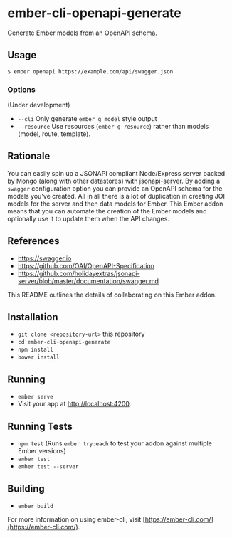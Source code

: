 # ember-cli-openapi-generate

Generate Ember models from an OpenAPI schema.

## Usage

```
$ ember openapi https://example.com/api/swagger.json
```
### Options

(Under development)

* `--cli` Only generate `ember g model` style output
* `--resource` Use resources (`ember g resource`) rather than models (model, route, template).

## Rationale

You can easily spin up a JSONAPI compliant Node/Express server backed by Mongo (along with other datastores) with [jsonapi-server](https://github.com/holidayextras/jsonapi-server). By adding a `swagger` configuration option you can provide an OpenAPI schema for the models you've created. All in all there is a lot of duplication in creating JOI models for the server and then data models for Ember. This Ember addon means that you can automate the creation of the Ember models and optionally use it to update them when the API changes.

## References

* https://swagger.io
* https://github.com/OAI/OpenAPI-Specification
* https://github.com/holidayextras/jsonapi-server/blob/master/documentation/swagger.md

This README outlines the details of collaborating on this Ember addon.

## Installation

* `git clone <repository-url>` this repository
* `cd ember-cli-openapi-generate`
* `npm install`
* `bower install`

## Running

* `ember serve`
* Visit your app at [http://localhost:4200](http://localhost:4200).

## Running Tests

* `npm test` (Runs `ember try:each` to test your addon against multiple Ember versions)
* `ember test`
* `ember test --server`

## Building

* `ember build`

For more information on using ember-cli, visit [https://ember-cli.com/](https://ember-cli.com/).
